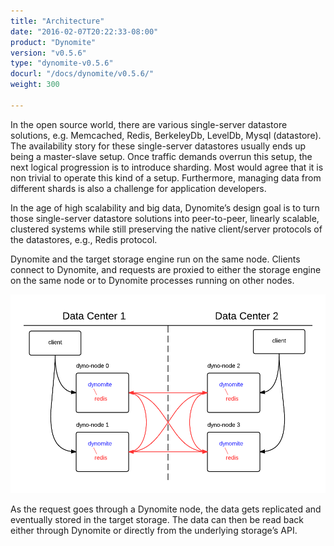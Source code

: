 ```yaml
---
title: "Architecture"
date: "2016-02-07T20:22:33-08:00"
product: "Dynomite"
version: "v0.5.6"
type: "dynomite-v0.5.6"
docurl: "/docs/dynomite/v0.5.6/"
weight: 300

---
```


In the open source world, there are various single-server datastore solutions, e.g. Memcached, Redis, BerkeleyDb, LevelDb, Mysql (datastore). The availability story for these single-server datastores usually ends up being a master-slave setup. Once traffic demands overrun this setup, the next logical progression is to introduce sharding. Most would agree that it is non trivial to operate this kind of a setup. Furthermore, managing data from different shards is also a challenge for application developers.

In the age of high scalability and big data, Dynomite’s design goal is to turn those single-server datastore solutions into peer-to-peer, linearly scalable, clustered systems while still preserving the native client/server protocols of the datastores, e.g., Redis protocol.

Dynomite and the target storage engine run on the same node. Clients connect to Dynomite, and requests are proxied to either the storage engine on the same node or to Dynomite processes running on other nodes.

<img class="img-responsive center-block"
     src="/img/dynomite/v0.5.6/dynomite-architecture.png" 
     alt="Dynomite Architecture">

As the request goes through a Dynomite node, the data gets replicated and eventually stored in the target storage. The data can then be read back either through Dynomite or directly from the underlying storage’s API. 
